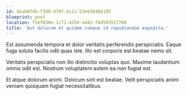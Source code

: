 ```yaml
---
id: bbab0fdb-73d9-479f-bc11-53e636404195
blueprint: post
location: f2ef830e-1c71-4254-a442-f4d593557760
title: 'Aut dolorum et quidem cumque id repudiandae expedita.'
---
```

Est assumenda tempora et dolor veritatis perferendis perspiciatis. Eaque fuga soluta facilis odit quas iste. Illo est corporis est beatae nemo sit.

Veritatis perspiciatis non illo distinctio voluptas quo. Maxime laudantium omnis odit est. Nostrum voluptatem autem ea non fugiat est.

Et atque dolorum animi. Dolorum sint est beatae. Velit perspiciatis animi veniam quisquam fugiat necessitatibus.